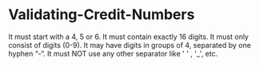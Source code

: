 # Validating-Credit-Numbers



It must start with a 4, 5 or 6.
It must contain exactly 16 digits.
It must only consist of digits (0-9).
It may have digits in groups of 4, separated by one hyphen “-“.
It must NOT use any other separator like ' ' , '_', etc.
